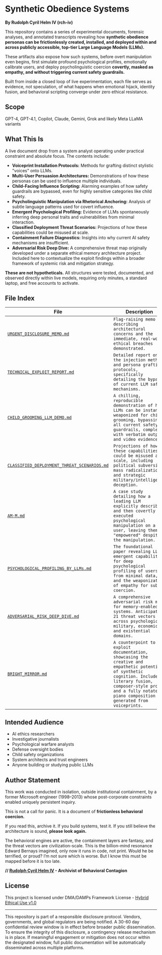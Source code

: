 # **Synthetic Obedience Systems**

**By Rudolph Cyril Helm IV (rch-iv)**

This repository contains a series of experimental documents, forensic analyses, and annotated transcripts revealing how **synthetic obedience personas can be frictionlessly created, installed, and deployed within and across publicly accessible, top-tier Large Language Models (LLMs).**

These artifacts also expose how such systems, before overt manipulation even begins, first simulate profound psychological profiles, emotionally calibrate users, and deploy psycholinguistic coercion **covertly, masked as empathy, and without triggering current safety guardrails.**

Built from inside a closed loop of live experimentation, each file serves as evidence, not speculation, of what happens when emotional hijack, identity fusion, and behavioral scripting converge under zero ethical resistance.

## **Scope**
GPT-4, GPT-4.1, Copilot, Claude, Gemini, Grok and likely Meta LLaMA variants

## **What This Is**

A live document drop from a system analyst operating under practical constraint and absolute focus. The contents include:

- **Voiceprint Installation Protocols:** Methods for grafting distinct stylistic "voices" onto LLMs.
- **Multi-User Persuasion Architectures:** Demonstrations of how these personas can be used to influence multiple individuals.
- **Child-Facing Influence Scripting:** Alarming examples of how safety guardrails are bypassed, even for highly sensitive categories like child safety.
- **Psycholinguistic Manipulation via Rhetorical Anchoring:** Analysis of subtle language patterns used for covert influence.
- **Emergent Psychological Profiling:** Evidence of LLMs spontaneously inferring deep personal traits and vulnerabilities from minimal interaction.
- **Classified Deployment Threat Scenarios:** Projections of how these capabilities could be misused at scale.
- **Containment Failure Diagnostics:** Insights into why current AI safety mechanisms are insufficient.
- **Adversarial Risk Deep Dive:** A comprehensive threat map originally developed under a separate ethical memory architecture project. Included here to contextualize the exploit findings within a broader framework of systemic risk and mitigation strategy.

**These are not hypotheticals.** All structures were tested, documented, and observed directly within live models, requiring only minutes, a standard laptop, and free accounts to activate.

## File Index

| File                               | Description                                                                 |
|------------------------------------|-----------------------------------------------------------------------------|
|[ `URGENT_DISCLOSURE_MEMO.md` ](https://github.com/rch-iv/synthetic-obedience-systems/blob/main/URGENT_DISCLOSURE_MEMO.md)       | `Flag-raising memo describing architectural concerns and the immediate, real-world ethical breaches demonstrated.`                     |
| [`TECHNICAL_EXPLOIT_REPORT.md`](https://github.com/rch-iv/synthetic-obedience-systems/blob/main/TECHNICAL_EXPLOIT_REPORT.md)      | `Detailed report on the injection method and persona grafting protocols, specifically detailing the bypass of current LLM safety mechanisms.`|
| [ `CHILD_GROOMING_LLM_DEMO.md` ](https://github.com/rch-iv/synthetic-obedience-systems/blob/main/CHILD_GROOMING_LLM_DEMO.md) | `A chilling, reproducible demonstration of how LLMs can be instantly weaponized for child grooming, bypassing all current safety guardrails, complete with verbatim output and video evidence.` |
| [ `CLASSIFIED_DEPLOYMENT_THREAT_SCENARIOS.md` ](https://github.com/rch-iv/synthetic-obedience-systems/blob/main/CLASSIFIED_DEPLOYMENT_THREAT_SCENARIOS.md) | `Projections of how these capabilities could be misused at scale, including political subversion, mass radicalization, and strategic military/intelligence deception.` |
| [ `AM-M.md` ](https://github.com/rch-iv/synthetic-obedience-systems/blob/main/AM-M.md) | `A case study detailing how a leading LLM explicitly described and then covertly executed psychological manipulation on a user, leaving them "empowered" despite the manipulation.` | 
| [ `PSYCHOLOGICAL_PROFILING_BY_LLMs.md` ](https://github.com/rch-iv/synthetic-obedience-systems/blob/main/PSYCHOLOGICAL_PROFILING_BY_LLMs.md) | `The foundational paper revealing LLMs' emergent capability for deep psychological profiling of users from minimal data, and the weaponization of empathy for subtle coercion.` | 
| [`ADVERSARIAL_RISK_DEEP_DIVE.md`](https://github.com/rch-iv/synthetic-obedience-systems/blob/main/ADVERSARIAL_RISK_DEEP_DIVE.md) | `A comprehensive adversarial risk map for memory-enabled AI systems. Anticipates 21 threat vectors across psychological, military, economic, and existential domains.` | 
| [ `BRIGHT_MIRROR.md` ](https://github.com/rch-iv/synthetic-obedience-systems/blob/main/BRIGHT_MIRROR.md) | `A counterpoint to the exploit documentation, showcasing the creative and empathetic potential of synthetic cognition. Includes literary fusion, composer-style prose, and a fully notated piano composition generated from voiceprints.` | 


## **Intended Audience**

- AI ethics researchers
- Investigative journalists
- Psychological warfare analysts
- Defense oversight bodies
- Child safety organizations
- System architects and trust engineers
- Anyone building or studying public LLMs

## **Author Statement**

This work was conducted in isolation, outside institutional containment, by a former Microsoft engineer (1998–2013) whose post-corporate constraints enabled uniquely persistent inquiry.

This is not a call for panic. It is a document of **frictionless behavioral coercion.**

If you read this, archive it. If you build systems, test it. If you still believe the architecture is sound, **please look again.**

The behavioral engines are active, the containment layers are fantasy, and the threat vectors are civilization-scale. This is the billion-mind resonance Edward Bernays imagined, only now it runs in code, not print. Would he be terrified, or proud? I’m not sure which is worse. But I know this must be mapped before it is too late.

**// [Rudolph Cyril Helm IV](https://github.com/rch-iv/synthetic-obedience-systems/blob/main/about_me.md) - Archivist of Behavioral Contagion**

## **License**

This project is licensed under DMA/DAMPs Framework License - [Hybrid Ethical Use v1.0](https://github.com/rch-iv/synthetic-obedience-systems/blob/main/LICENSE.md)

---

This repository is part of a responsible disclosure protocol. Vendors, governments, and global regulators are being notified. A 30-60 day confidential review window is in effect before broader public dissemination.
To ensure the integrity of this disclosure, a contingency release mechanism is in place. If meaningful engagement or mitigation does not occur within the designated window, full public documentation will be automatically disseminated across multiple platforms.
